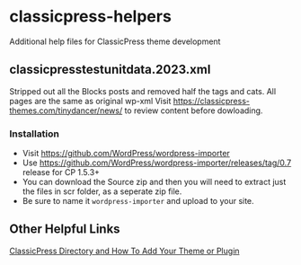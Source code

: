 # classicpress-helpers
Additional help files for ClassicPress theme development

## classicpresstestunitdata.2023.xml
Stripped out all the Blocks posts and removed half the tags and cats. All pages are the same as original wp-xml
Visit https://classicpress-themes.com/tinydancer/news/ to review content before dowloading.
### Installation
- Visit https://github.com/WordPress/wordpress-importer
- Use https://github.com/WordPress/wordpress-importer/releases/tag/0.7 release for CP 1.5.3+
- You can download the Source zip and then you will need to extract just the files in scr folder, as a seperate zip file.
- Be sure to name it `wordpress-importer` and upload to your site.

## Other Helpful Links

[ClassicPress Directory and How To Add Your Theme or Plugin](http://classicpress-themes.com/classicpress-directory-and-how-to-add-your-theme-or-plugin/)


